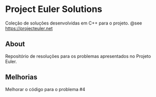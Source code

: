 # Project Euler Solutions

Coleção de soluções desenvolvidas em C++ para o projeto. @see <https://projecteuler.net>

## About

Repositório de resoluções para os problemas apresentados no Projeto Euler.

## Melhorias

Melhorar o código para o problema #4